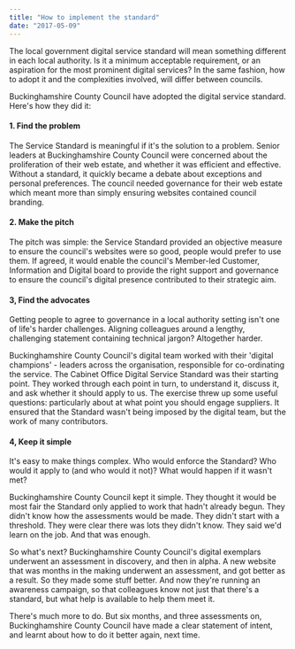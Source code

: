 ```yaml
---
title: "How to implement the standard"
date: "2017-05-09"
---
```


The local government digital service standard will mean something different in each local authority. Is it a minimum acceptable requirement, or an aspiration for the most prominent digital services? In the same fashion, how to adopt it and the complexities involved, will differ between councils.

Buckinghamshire County Council have adopted the digital service standard. Here's how they did it:

#### 1\. Find the problem

The Service Standard is meaningful if it's the solution to a problem. Senior leaders at Buckinghamshire County Council were concerned about the proliferation of their web estate, and whether it was efficient and effective. Without a standard, it quickly became a debate about exceptions and personal preferences. The council needed governance for their web estate which meant more than simply ensuring websites contained council branding.

#### 2\. Make the pitch

The pitch was simple: the Service Standard provided an objective measure to ensure the council's websites were so good, people would prefer to use them. If agreed, it would enable the council's Member-led Customer, Information and Digital board to provide the right support and governance to ensure the council's digital presence contributed to their strategic aim.

#### 3, Find the advocates

Getting people to agree to governance in a local authority setting isn't one of life's harder challenges. Aligning colleagues around a lengthy, challenging statement containing technical jargon? Altogether harder.

Buckinghamshire County Council's digital team worked with their 'digital champions' - leaders across the organisation, responsible for co-ordinating the service. The Cabinet Office Digital Service Standard was their starting point. They worked through each point in turn, to understand it, discuss it, and ask whether it should apply to us. The exercise threw up some useful questions: particularly about at what point you should engage suppliers. It ensured that the Standard wasn't being imposed by the digital team, but the work of many contributors.

#### 4, Keep it simple

It's easy to make things complex. Who would enforce the Standard? Who would it apply to (and who would it not)? What would happen if it wasn't met?

Buckinghamshire County Council kept it simple. They thought it would be most fair the Standard only applied to work that hadn't already begun. They didn't know how the assessments would be made. They didn't start with a threshold. They were clear there was lots they didn't know. They said we'd learn on the job. And that was enough.

So what's next? Buckinghamshire County Council's digital exemplars underwent an assessment in discovery, and then in alpha. A new website that was months in the making underwent an assessment, and got better as a result. So they made some stuff better. And now they're running an awareness campaign, so that colleagues know not just that there's a standard, but what help is available to help them meet it.

There's much more to do. But six months, and three assessments on, Buckinghamshire County Council have made a clear statement of intent, and learnt about how to do it better again, next time.
